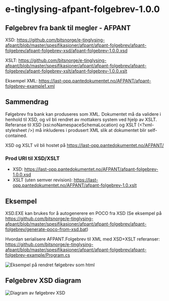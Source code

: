 # e-tinglysing-afpant-folgebrev-1.0.0
## Følgebrev fra bank til megler - AFPANT

XSD: https://github.com/bitsnorge/e-tinglysing-afpant/blob/master/spesifikasjoner/afpant/afpant-folgebrev/afpant-folgebrev/afpant-folgebrev-xsd/afpant-folgebrev-1.0.0.xsd

XSLT: https://github.com/bitsnorge/e-tinglysing-afpant/blob/master/spesifikasjoner/afpant/afpant-folgebrev/afpant-folgebrev/afpant-folgebrev-xslt/afpant-folgebrev-1.0.0.xslt

Eksempel XML: https://last-opp.pantedokumentet.no/AFPANT/afpant-folgebrev-example1.xml

## Sammendrag
Følgebrev fra bank kan produseres som XML. Dokumentet må da validere i henhold til XSD, og vil bli rendret av mottakers system ved hjelp av XSLT.
Referanse til XSD (xsi:noNamespaceSchemaLocation) og XSLT (<?xml-stylesheet />) må inkluderes i produsert XML slik at dokumentet blir self-contained.

XSD og XSLT vil bli hostet på https://last-opp.pantedokumentet.no/AFPANT/

### Prod URI til XSD/XSLT
- XSD: https://last-opp.pantedokumentet.no/AFPANT/afpant-folgebrev-1.0.0.xsd
- XSLT (uten semver revision): https://last-opp.pantedokumentet.no/AFPANT/afpant-folgebrev-1.0.xslt

## Eksempel
XSD.EXE kan brukes for å autogenerere en POCO fra XSD (Se eksempel på https://github.com/bitsnorge/e-tinglysing-afpant/blob/master/spesifikasjoner/afpant/afpant-folgebrev/afpant-folgebrev/generate-poco-from-xsd.bat)

Hvordan serialisere AFPANT.Folgebrev til XML med XSD+XSLT referanser: https://github.com/bitsnorge/e-tinglysing-afpant/blob/master/spesifikasjoner/afpant/afpant-folgebrev/afpant-folgebrev-example/Program.cs

![Eksempel på rendret følgebrev som html](https://github.com/bitsnorge/e-tinglysing-afpant/blob/master/spesifikasjoner/afpant/afpant-folgebrev/afpant-folgebrev/afpant-folgebrev-xslt/afpant-folgebrev-rendered-example.PNG)

## Følgebrev XSD diagram
![Diagram av følgebrev XSD](https://github.com/bitsnorge/e-tinglysing-afpant/blob/master/spesifikasjoner/afpant/afpant-folgebrev/afpant-folgebrev/afpant-folgebrev-xslt/afpant-folgebrev-1.0.0.jpg)
